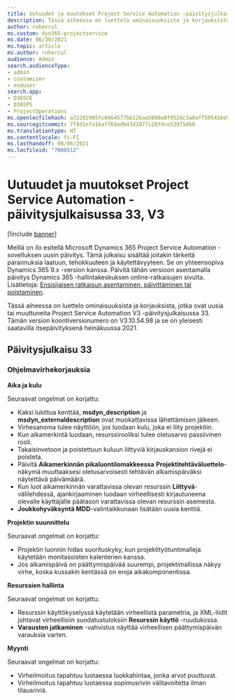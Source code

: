 ```yaml
---
title: Uutuudet ja muutokset Project Service Automation -päivitysjulkaisussa 33, V3
description: Tässä aiheessa on luettelo ominaisuuksista ja korjauksista, jotka ovat käytettävissä Project Service Automation -päivitysjulkaisussa 33, V3.
author: ruhercul
ms.custom: dyn365-projectservice
ms.date: 06/30/2021
ms.topic: article
ms.author: ruhercul
audience: Admin
search.audienceType:
- admin
- customizer
- enduser
search.app:
- D365CE
- D365PS
- ProjectOperations
ms.openlocfilehash: a72202905fc0464577bb126aa5890a8f952dc3a8aff505416e535b42b53df7db
ms.sourcegitcommit: 7f8d1e7a16af769adb43d1877c28fdce53975db8
ms.translationtype: HT
ms.contentlocale: fi-FI
ms.lasthandoff: 08/06/2021
ms.locfileid: "7006512"
---
```

# <a name="whats-new-or-changed-in-project-service-automation-update-release-33-v3"></a>Uutuudet ja muutokset Project Service Automation -päivitysjulkaisussa 33, V3

[!include [banner](../includes/psa-now-project-operations.md)]

Meillä on ilo esitellä Microsoft Dynamics 365 Project Service Automation -sovelluksen uusin päivitys. Tämä julkaisu sisältää joitakin tärkeitä parannuksia laatuun, tehokkuuteen ja käytettävyyteen. Se on yhteensopiva Dynamics 365 9.x -version kanssa. Päivitä tähän versioon asentamalla päivitys Dynamics 365 -hallintakeskuksen online-ratkaisujen sivulta. Lisätietoja: [Ensisijaisen ratkaisun asentaminen, päivittäminen tai poistaminen](/power-platform/admin/install-remove-preferred-solution).

Tässä aiheessa on luettelo ominaisuuksista ja korjauksista, jotka ovat uusia tai muuttuneita Project Service Automation V3 -päivitysjulkaisussa 33. Tämän version koontiversionumero on V3.10.54.98 ja se on yleisesti saatavilla itsepäivityksenä heinäkuussa 2021.

## <a name="update-release-33"></a>Päivitysjulkaisu 33

### <a name="bug-fixes"></a>Ohjelmavirhekorjauksia

**Aika ja kulu**

Seuraavat ongelmat on korjattu:

- Kaksi lukittua kenttää, **msdyn_description** ja **msdyn_externaldescription** ovat muokattavissa lähettämisen jälkeen.
- Virhesanoma tulee näyttöön, jos luodaan kulu, joka ei liity projektiin.
- Kun aikamerkintä luodaan, resurssirooliksi tulee oletusarvo passiivinen rooli.
- Takaisinvetoon ja poistettuun kuluun liittyviä kirjauskansion rivejä ei poisteta.
- Päivitä **Aikamerkinnän pikaluontilomakkeessa** **Projektitehtäväluettelo**-näkymä muuttaaksesi oletusarvoisesti tehtävän alkamispäiväksi näytettävä päivämäärä.
- Kun luot aikamerkinnän varattavissa olevan resurssin **Liittyvä**-välilehdessä, ajankirjaaminen luodaan virheellisesti kirjautuneena olevalle käyttäjälle päätason varattavissa olevan resurssin asemesta.
- **Joukkohyväksyntä MDD**-valintaikkunaan lisätään uusia kenttiä.

**Projektin suunnittelu**

Seuraavat ongelmat on korjattu:
- Projektin luonnin hidas suorituskyky, kun projektityötuntimalleja käytetään monitasoisten kalenterien kanssa.
- Jos alkamispäivä on päättymispäivää suurempi, projektimallissa näkyy virhe, koska kussakin kentässä on eroja aikakomponentissa.

**Resurssien hallinta**

Seuraavat ongelmat on korjattu:
- Resurssin käyttökyselyssä käytetään virheellistä parametria, ja XML-liidit johtavat virheellisiin suodatustuloksiin **Resurssin käyttö** -ruudukossa.
- **Varausten jatkaminen** -vahvistus näyttää virheellisen päättymispäivän varauksia varten.

**Myynti**

Seuraavat ongelmat on korjattu:
- Virheilmoitus tapahtuu luotaessa luokkahintaa, jonka arvot puuttuvat.
- Virheilmoitus tapahtuu luotaessa sopimusrivin välitavoitetta ilman tilausriviä.
